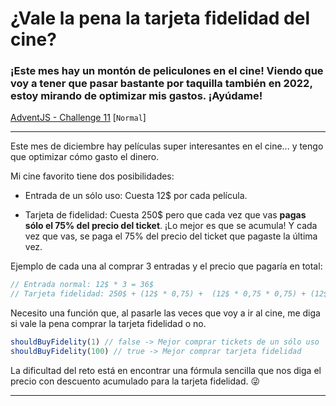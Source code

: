 # ¿Vale la pena la tarjeta fidelidad del cine?
### ¡Este mes hay un montón de peliculones en el cine! Viendo que voy a tener que pasar bastante por taquilla también en 2022, estoy mirando de optimizar mis gastos. ¡Ayúdame!

[AdventJS - Challenge 11](https://adventjs.dev/challenges/11 "AdventJS - 11") [`Normal`]

***

Este mes de diciembre hay películas super interesantes en el cine... y tengo que optimizar cómo gasto el dinero.

Mi cine favorito tiene dos posibilidades:

* Entrada de un sólo uso: Cuesta 12$ por cada película.

* Tarjeta de fidelidad: Cuesta 250$ pero que cada vez que vas **pagas sólo el 75% del precio del ticket**. ¡Lo mejor es que se acumula! Y cada vez que vas, se paga el 75% del precio del ticket que pagaste la última vez.

Ejemplo de cada una al comprar 3 entradas y el precio que pagaría en total:

```js
// Entrada normal: 12$ * 3 = 36$
// Tarjeta fidelidad: 250$ + (12$ * 0,75) +  (12$ * 0,75 * 0,75) + (12$ * 0,75 * 0,75 * 0,75) = 270,8125$
```

Necesito una función que, al pasarle las veces que voy a ir al cine, me diga si vale la pena comprar la tarjeta fidelidad o no.

```js
shouldBuyFidelity(1) // false -> Mejor comprar tickets de un sólo uso
shouldBuyFidelity(100) // true -> Mejor comprar tarjeta fidelidad
```

La dificultad del reto está en encontrar una fórmula sencilla que nos diga el precio con descuento acumulado para la tarjeta fidelidad. 😜

***